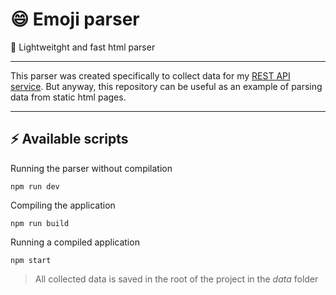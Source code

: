 # :smile: Emoji parser

:rocket: Lightweitght and fast html parser

---

This parser was created specifically to collect data for my [REST API service](https://github.com/cheatsnake/rest-emoji).
But anyway, this repository can be useful as an example of parsing data from static html pages.

---

## ⚡ Available scripts
Running the parser without compilation
```
npm run dev
```
Сompiling the application
```
npm run build
```
Running a compiled application
```
npm start
```

> All collected data is saved in the root of the project in the _data_ folder

